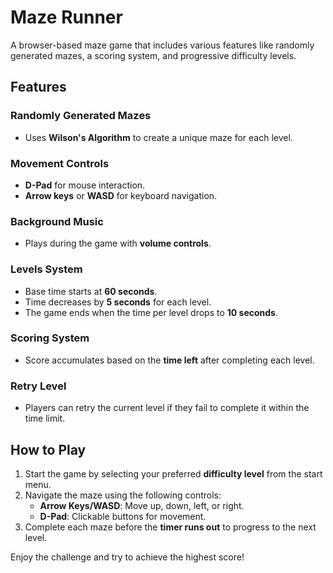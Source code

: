 # Maze Runner

A browser-based maze game that includes various features like randomly generated mazes, a scoring system, and progressive difficulty levels.

## Features

### Randomly Generated Mazes
- Uses **Wilson's Algorithm** to create a unique maze for each level.

### Movement Controls
- **D-Pad** for mouse interaction.
- **Arrow keys** or **WASD** for keyboard navigation.

### Background Music
- Plays during the game with **volume controls**.

### Levels System
- Base time starts at **60 seconds**.
- Time decreases by **5 seconds** for each level.
- The game ends when the time per level drops to **10 seconds**.

### Scoring System
- Score accumulates based on the **time left** after completing each level.

### Retry Level
- Players can retry the current level if they fail to complete it within the time limit.

## How to Play

1. Start the game by selecting your preferred **difficulty level** from the start menu.
2. Navigate the maze using the following controls:
   - **Arrow Keys/WASD**: Move up, down, left, or right.
   - **D-Pad**: Clickable buttons for movement.
3. Complete each maze before the **timer runs out** to progress to the next level.

Enjoy the challenge and try to achieve the highest score!
